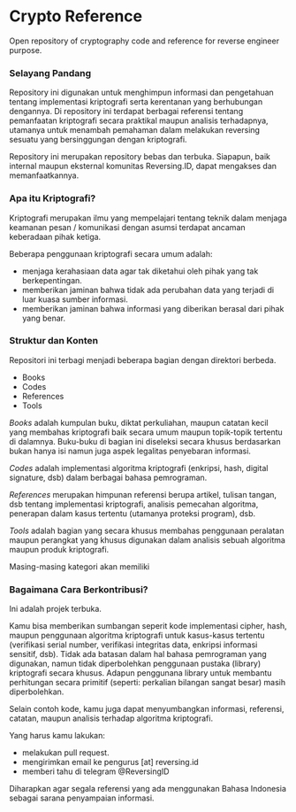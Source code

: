 # Crypto Reference

Open repository of cryptography code and reference for reverse engineer purpose.

### Selayang Pandang

Repository ini digunakan untuk menghimpun informasi dan pengetahuan tentang implementasi kriptografi serta kerentanan yang berhubungan dengannya. Di repository ini terdapat berbagai referensi tentang pemanfaatan kriptografi secara praktikal maupun analisis terhadapnya, utamanya untuk menambah pemahaman dalam melakukan reversing sesuatu yang bersinggungan dengan kriptografi.

Repository ini merupakan repository bebas dan terbuka. Siapapun, baik internal maupun eksternal komunitas Reversing.ID, dapat mengakses dan memanfaatkannya.

### Apa itu Kriptografi?

Kriptografi merupakan ilmu yang mempelajari tentang teknik dalam menjaga keamanan pesan / komunikasi dengan asumsi terdapat ancaman keberadaan pihak ketiga.

Beberapa penggunaan kriptografi secara umum adalah:

- menjaga kerahasiaan data agar tak diketahui oleh pihak yang tak berkepentingan.
- memberikan jaminan bahwa tidak ada perubahan data yang terjadi di luar kuasa sumber informasi.
- memberikan jaminan bahwa informasi yang diberikan berasal dari pihak yang benar.

### Struktur dan Konten

Repositori ini terbagi menjadi beberapa bagian dengan direktori berbeda.

- Books
- Codes
- References
- Tools

_Books_ adalah kumpulan buku, diktat perkuliahan, maupun catatan kecil yang membahas kriptografi baik secara umum maupun topik-topik tertentu di dalamnya. Buku-buku di bagian ini diseleksi secara khusus berdasarkan bukan hanya isi namun juga aspek legalitas penyebaran informasi.

_Codes_ adalah implementasi algoritma kriptografi (enkripsi, hash, digital signature, dsb) dalam berbagai bahasa pemrograman.

_References_ merupakan himpunan referensi berupa artikel, tulisan tangan, dsb tentang implementasi kriptografi, analisis pemecahan algoritma, penerapan dalam kasus tertentu (utamanya proteksi program), dsb.

_Tools_ adalah bagian yang secara khusus membahas penggunaan peralatan maupun perangkat yang khusus digunakan dalam analisis sebuah algoritma maupun produk kriptografi.

Masing-masing kategori akan memiliki

### Bagaimana Cara Berkontribusi?

Ini adalah projek terbuka.

Kamu bisa memberikan sumbangan seperit kode implementasi cipher, hash, maupun penggunaan algoritma kriptografi untuk kasus-kasus tertentu (verifikasi serial number, verifikasi integritas data, enkripsi informasi sensitif, dsb). Tidak ada batasan dalam hal bahasa pemrograman yang digunakan, namun tidak diperbolehkan penggunaan pustaka (library) kriptografi secara khusus. Adapun penggunana library untuk membantu perhitungan secara primitif (seperti: perkalian bilangan sangat besar) masih diperbolehkan.

Selain contoh kode, kamu juga dapat menyumbangkan informasi, referensi, catatan, maupun analisis terhadap algoritma kriptografi.

Yang harus kamu lakukan:

- melakukan pull request.
- mengirimkan email ke pengurus [at] reversing.id
- memberi tahu di telegram @ReversingID

Diharapkan agar segala referensi yang ada menggunakan Bahasa Indonesia sebagai sarana penyampaian informasi.